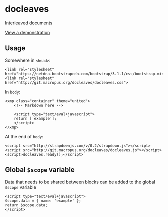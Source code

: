 # docleaves

Interleaved documents

[View a demonstration](http://git.macropus.org/docleaves/demo/)

## Usage

Somewhere in `<head>`:
  
    <link rel="stylesheet" href="https://netdna.bootstrapcdn.com/bootstrap/3.1.1/css/bootstrap.min.css">
    <link rel="stylesheet" href="http://git.macropus.org/docleaves/docleaves.css">
    
In `body`:

    <xmp class="container" theme="united">
        <!-- Markdown here -->
        
        <script type="text/eval+javascript">
        return ['example'];
        </script>
    </xmp>
    
At the end of `body`:

    <script src="http://strapdownjs.com/v/0.2/strapdown.js"></script>
    <script src="http://git.macropus.org/docleaves/docleaves.js"></script>
    <script>docleaves.ready();</script>
    
## Global `$scope` variable

Data that needs to be shared between blocks can be added to the global `$scope` variable

    <script type="text/eval+javascript">
    $scope.data = { name: 'example' };
    return $scope.data;
    </script>
